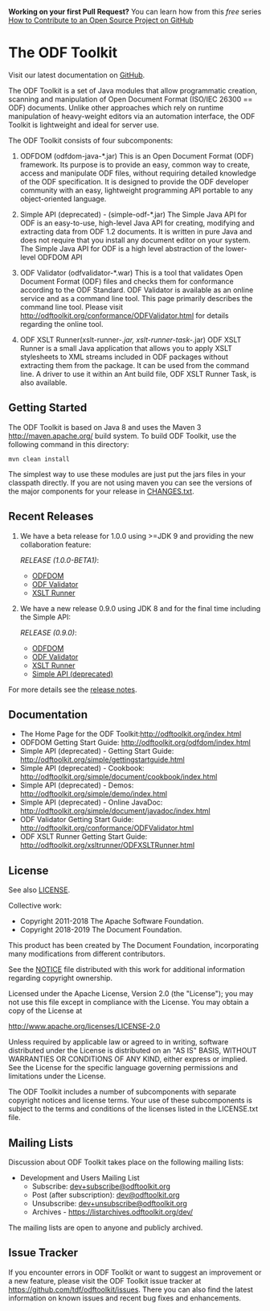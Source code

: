 **Working on your first Pull Request?** You can learn how from this *free* series [How to Contribute to an Open Source Project on GitHub](https://egghead.io/series/how-to-contribute-to-an-open-source-project-on-github)

# The ODF Toolkit

Visit our latest documentation on [GitHub](https://tdf.github.io/odftoolkit/docs/). 

The ODF Toolkit is a set of Java modules that allow programmatic
creation, scanning and manipulation of Open Document Format (ISO/IEC 26300 == ODF)
documents. Unlike other approaches which rely on runtime manipulation of heavy-weight
editors via an automation interface, the ODF Toolkit is lightweight and ideal for
server use.

The ODF Toolkit consists of four subcomponents:

1. ODFDOM (odfdom-java-*.jar)
    This is an Open Document Format (ODF) framework. Its purpose is to provide
    an easy, common way to create, access and manipulate ODF files, without
    requiring detailed knowledge of the ODF specification. It is designed to
    provide the ODF developer community with an easy, lightweight programming API
    portable to any object-oriented language.

2. Simple API (deprecated) - (simple-odf-*.jar)
    The Simple Java API for ODF is an easy-to-use, high-level Java API
    for creating, modifying and extracting data from ODF 1.2 documents.
    It is written in pure Java and does not require that you install any
    document editor on your system. The Simple Java API for ODF is a high
    level abstraction of the lower-level ODFDOM API

3. ODF Validator (odfvalidator-*.war)
    This is a tool that validates Open Document Format (ODF) files and checks them
    for conformance according to the ODF Standard. ODF Validator is available as an
    online service and as a command line tool. This page primarily describes the
    command line tool. Please visit http://odftoolkit.org/conformance/ODFValidator.html for details regarding the online tool.

4. ODF XSLT Runner(xslt-runner-*.jar, xslt-runner-task-*.jar)
    ODF XSLT Runner is a small Java application that allows you to apply XSLT
    stylesheets to XML streams included in ODF packages without extracting them
    from the package. It can be used from the command line. A driver to use it
    within an Ant build file, ODF XSLT Runner Task, is also available.


## Getting Started

The ODF Toolkit is based on Java 8 and uses the Maven 3 <http://maven.apache.org/>
build system. To build ODF Toolkit, use the following command in this directory:

    mvn clean install

The simplest way to use these modules are just put the jars files in your classpath
directly. If you are not using maven you can see the versions of the major components for
your release in [CHANGES.txt](CHANGES.txt).

## Recent Releases

1. We have a beta release for 1.0.0 using >=JDK 9 and providing the new collaboration feature:

    *RELEASE (1.0.0-BETA1)*:   
    * [ODFDOM](https://repo1.maven.org/maven2/org/odftoolkit/odfdom-java/1.0.0-BETA1/)
    * [ODF Validator](https://repo1.maven.org/maven2/org/odftoolkit/odfvalidator/1.0.0-BETA1/)
    * [XSLT Runner](https://repo1.maven.org/maven2/org/odftoolkit/xslt-runner/1.0.0-BETA1/)

2. We have a new release 0.9.0 using JDK 8 and for the final time including the Simple API:

    *RELEASE (0.9.0)*:   
    * [ODFDOM](https://repo1.maven.org/maven2/org/odftoolkit/odfdom-java/0.9.0/)
    * [ODF Validator](https://repo1.maven.org/maven2/org/odftoolkit/odfvalidator/0.9.0/)
    * [XSLT Runner](https://repo1.maven.org/maven2/org/odftoolkit/xslt-runner/0.9.0/)
    * [Simple API (deprecated)](https://repo1.maven.org/maven2/org/odftoolkit/simple-odf/0.9.0/)

For more details see the [release notes](https://tdf.github.io/odftoolkit/docs/odfdom/ReleaseNotes.html).

## Documentation

* The Home Page for the ODF Toolkit:http://odftoolkit.org/index.html
* ODFDOM Getting Start Guide: http://odftoolkit.org/odfdom/index.html
* Simple API (deprecated) - Getting Start Guide: http://odftoolkit.org/simple/gettingstartguide.html
* Simple API (deprecated) - Cookbook: http://odftoolkit.org/simple/document/cookbook/index.html
* Simple API (deprecated) - Demos: http://odftoolkit.org/simple/demo/index.html
* Simple API (deprecated) - Online JavaDoc: http://odftoolkit.org/simple/document/javadoc/index.html
* ODF Validator Getting Start Guide: http://odftoolkit.org/conformance/ODFValidator.html
* ODF XSLT Runner Getting Start Guide: http://odftoolkit.org/xsltrunner/ODFXSLTRunner.html

## License

See also [LICENSE](LICENSE).

Collective work:
* Copyright 2011-2018 The Apache Software Foundation.
* Copyright 2018-2019 The Document Foundation.

This product has been created by The Document Foundation, incorporating
many modifications from different contributors.

See the [NOTICE](NOTICE) file distributed with this work for additional information
regarding copyright ownership.

Licensed under the Apache License, Version 2.0 (the "License");
you may not use this file except in compliance with the License.
You may obtain a copy of the License at

 http://www.apache.org/licenses/LICENSE-2.0

Unless required by applicable law or agreed to in writing, software
distributed under the License is distributed on an "AS IS" BASIS,
WITHOUT WARRANTIES OR CONDITIONS OF ANY KIND, either express or implied.
See the License for the specific language governing permissions and
limitations under the License.

The ODF Toolkit includes a number of subcomponents with separate copyright
notices and license terms. Your use of these subcomponents is subject to
the terms and conditions of the licenses listed in the LICENSE.txt file.

## Mailing Lists

Discussion about ODF Toolkit takes place on the following mailing lists:

* Development and Users Mailing List
  * Subscribe: dev+subscribe@odftoolkit.org
  * Post (after subscription): dev@odftoolkit.org
  * Unsubscribe: dev+unsubscribe@odftoolkit.org
  * Archives - https://listarchives.odftoolkit.org/dev/

The mailing lists are open to anyone and publicly archived.


## Issue Tracker

If you encounter errors in ODF Toolkit or want to suggest an improvement or
a new feature, please visit the ODF Toolkit issue tracker at
https://github.com/tdf/odftoolkit/issues. There you can also find the
latest information on known issues and recent bug fixes and enhancements.
